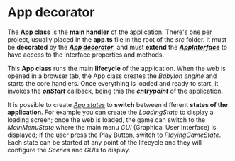 # App decorator
The **App class** is the **main handler** of the application. There's one per project, usually placed in the **app.ts** file in the root of the *src* folder.
It must be **decorated** by the [***App decorator***](https://khanonjs.com/api-docs/functions/decorators_app.App.html), and must **extend** the [***AppInterface***](https://khanonjs.com/api-docs/classes/decorators_app.AppInterface.html) to have access to the interface properties and methods.

This **App class** runs the main **lifecycle** of the application. When the web is opened in a browser tab, the App class creates the *Babylon engine* and starts the core handlers. Once everything is loaded and ready to start, it invokes the [***onStart***](https://khanonjs.com/api-docs/classes/decorators_app.AppInterface.html#onStart) callback, being this the ***entrypoint*** of the application.

It is possible to create [*App states*](https://khanonjs.com/api-docs/modules/decorators_app_app_state.html) to **switch** between different **states of the application**. For example you can create  the *LoadingState* to display a loading screen; once the web is loaded, the game can switch to the *MainMenuState* where the main menu *GUI* (Graphical User Interface) is displayed; if the user press the Play Button, switch to *PlayingGameState*. Each state can be started at any point of the lifecycle and they will configure the *Scenes* and *GUIs* to display.
